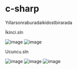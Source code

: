 # c-sharp
Yıllarsonraburadaikidostbirarada


İkinci.sln

![image](https://github.com/user-attachments/assets/cd8343d1-a3a8-4e2a-8c20-cd13b5d9c248)
![image](https://github.com/user-attachments/assets/028e1ed9-4495-4347-9d37-20004eccf976)

Ucuncu.sln

![image](https://github.com/user-attachments/assets/2a07f58d-1e4b-473b-af1b-9c222039787e)
![image](https://github.com/user-attachments/assets/9852175f-4536-418c-b828-266139f6cdc2)
![image](https://github.com/user-attachments/assets/4b0ee235-6ab9-4011-bba4-a1fd1b0c1fcc)


